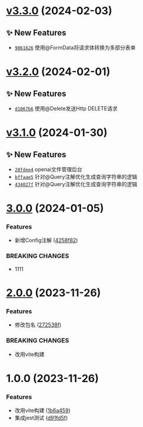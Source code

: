 # [v3.3.0](https://github.com/dongjak-extensions/http-client-ts/compare/v3.2.0...v3.3.0) (2024-02-03)

## ✨ New Features
- [`9061626`](https://github.com/dongjak-extensions/http-client-ts/commit/9061626)  使用@FormData将请求体转换为多部分表单

# [v3.2.0](https://github.com/dongjak-extensions/http-client-ts/compare/v3.1.0...v3.2.0) (2024-02-01)

## ✨ New Features
- [`d1067b6`](https://github.com/dongjak-extensions/http-client-ts/commit/d1067b6)  使用@Delete发送Http DELETE请求

# [v3.1.0](https://github.com/dongjak-extensions/http-client-ts/compare/v3.0.0...v3.1.0) (2024-01-30)

## ✨ New Features
- [`28fdee4`](https://github.com/dongjak-extensions/http-client-ts/commit/28fdee4)  openai文件管理后台 
- [`bffaae5`](https://github.com/dongjak-extensions/http-client-ts/commit/bffaae5)  针对@Query注解优化生成查询字符串的逻辑 
- [`434027f`](https://github.com/dongjak-extensions/http-client-ts/commit/434027f)  针对@Query注解优化生成查询字符串的逻辑

# [3.0.0](https://github.com/dongjak-extensions/http-client-ts/compare/v2.0.0...v3.0.0) (2024-01-05)


### Features

* 新增Config注解 ([4258f82](https://github.com/dongjak-extensions/http-client-ts/commit/4258f82b8d4ca4587f25b15a16d21bf152f1e4f1))


### BREAKING CHANGES

* 1111

# [2.0.0](https://github.com/dongjak-extensions/http-client-ts/compare/v1.0.0...v2.0.0) (2023-11-26)


### Features

* 修改包名 ([272538f](https://github.com/dongjak-extensions/http-client-ts/commit/272538f82be2b36b60982a000a788e8d2aa454aa))


### BREAKING CHANGES

* 改用vite构建

# 1.0.0 (2023-11-26)


### Features

* 改用vite构建 ([1b6a459](https://github.com/dongjak-extensions/http-client-ts/commit/1b6a4594fef8ac916e8a6adb55c3575eddd3ad5e))
* 集成jest测试 ([d91fd5f](https://github.com/dongjak-extensions/http-client-ts/commit/d91fd5fa1ff629bd7fba3fefa05859c2633cc2c1))
